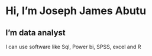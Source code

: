 # Hi, I’m Joseph James Abutu 
## I’m data analyst 
 I can use software like Sql, Power bi,
  SPSS, excel and R

<!---
Abutujj/Abutujj is a ✨ special ✨ repository because its `README.md` (this file) appears on your GitHub profile.
You can click the Preview link to take a look at your changes.
--->
